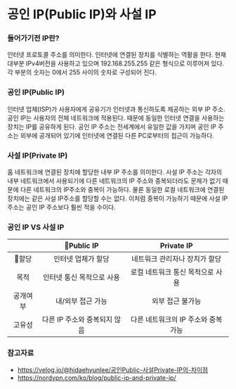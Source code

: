 # 공인 IP(Public IP)와 사설 IP

### 들어가기전 IP란?

인터넷 프로토콜 주소를 의미한다. 인터넷에 연결된 장치를 식별하는 역활을 한다.
현재 대부분 IPv4버전을 사용하고 있으며 192.168.255.255 같은 형식으로 이루어져 있다. 
각 부분의 숫자는 0에서 255 사이의 숫자로 구성되어 진다.

### 공인 IP(Public IP)

인터넷 업체(ISP)가 사용자에게 공유기가 인터넷과 통신하도록 제공하는 외부 IP 주소.
공인 IP는 사용자의 전체 네트워크에 적용된다. 
때문에 동일한 인터넷 연결을 사용하는 장치는 IP를 공유하게 된다. 
공인 IP 주소는 전세계에서 유일한 값을 가지며 공인 IP 주소는 외부에 공개되어 있기에 인터넷에 연결된 다른 PC로부터의 접근이 가능하다.

### 사설 IP(Private IP)

홈 네트워크에 연결된 장치에 할당한 내부 IP 주소를 의미한다.
사설 IP 주소는 각자의 내부 네트워크에서 사용되기에 다른 네트워크의 IP 주소와
중복되더라도 문제가 없기 때문에 다른 네트워크의 IP주소와 중복이 가능하다. 
물론 동일한 로컬 네트워크에 연결된 장치에는 같은 사설 IP주소를 할당할 수는 없다.
이처럼 중복이 가능하기 때문에 사설 IP 주소는 공인 IP 주소보다 훨씬 적을 수이다.

### 공인 IP VS 사설 IP

|  | Public IP | Private IP |
| :--: | :--: | :--: |
| 할당 | 인터넷 업체가 할당 | 네트워크 관리자나 장치가 할당 |
| 목적 | 인터넷 통신 목적으로 사용 | 로컬 네트워크 통신 목적으로 사용 |
| 공개여부 | 내/외부 접근 가능 | 외부 접근 불가능 |
| 고유성 | 다른 IP 주소와 중복되지 않음 | 다른 네트워크의 IP 주소와 중복 가능 |

### 참고자료
- https://velog.io/@hidaehyunlee/공인Public-사설Private-IP의-차이점
- https://nordvpn.com/ko/blog/public-ip-and-private-ip/

